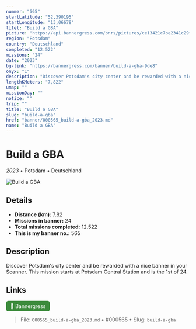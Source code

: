 ```yaml
---
nummer: "565"
startLatitude: "52,390195"
startLongitude: "13,06678"
titel: "Build a GBA"
picture: "https://api.bannergress.com/bnrs/pictures/ce13421c7be2341c29fea919a3770fe9"
region: "Potsdam"
country: "Deutschland"
completed: "12.522"
missions: "24"
date: "2023"
bg-link: "https://bannergress.com/banner/build-a-gba-9de8"
onyx: "1"
description: "Discover Potsdam's city center and be rewarded with a nice banner in your Scanner. \nThis mission starts at Potsdam Central Station and is the 1st of 24."
lengthKMeters: "7,822"
umap: ""
missionDay: ""
notice: ""
trip: ""
title: "Build a GBA"
slug: "build-a-gba"
href: "banner/000565_build-a-gba_2023.md"
name: "Build a GBA"
---
```

# Build a GBA

*2023* • Potsdam • Deutschland

![Build a GBA](https://api.bannergress.com/bnrs/pictures/ce13421c7be2341c29fea919a3770fe9)



## Details
- **Distance (km):** 7.82
- **Missions in banner:** 24
- **Total missions completed:** 12.522
- **This is my banner no.:** 565



## Description
Discover Potsdam's city center and be rewarded with a nice banner in your Scanner. 
This mission starts at Potsdam Central Station and is the 1st of 24.



## Links
<a href="https://bannergress.com/banner/build-a-gba-9de8" target="_blank" style="display:inline-block;margin-right:8px;padding:6px 12px;background:#3c8b3c;color:#fff;text-decoration:none;border-radius:6px;">🔗 Bannergress</a>



> File: `000565_build-a-gba_2023.md`
> • #000565
> • Slug: `build-a-gba`

